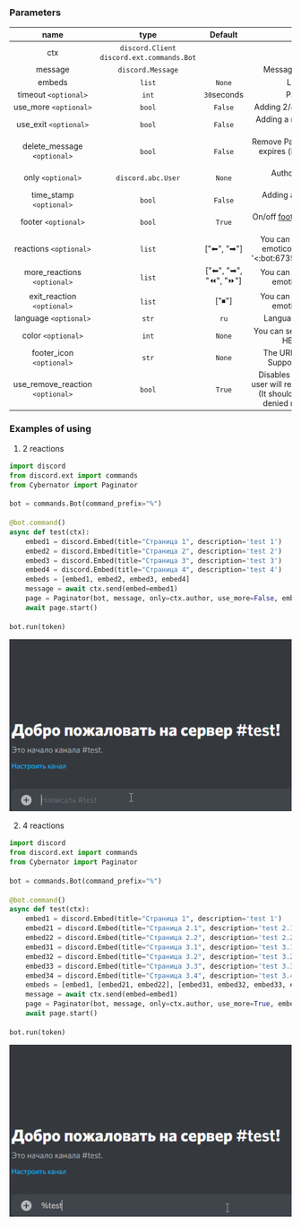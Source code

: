 ### Parameters
|           name             |                     type                     |Default|                           Information                                |
|:-------------------------:|:-------------------------------------------:|:----------:|:-------------------------------------------------------------------:|
|           ctx             | `discord.Client` `discord.ext.commands.Bot` |            |                                                                     |
|         message           |              `discord.Message`              |            |       Message with your embeds         |
|          embeds           |                    `list`                   |   `None`   |                        List of embeds                              |
|    timeout `<optional>`   |                    `int`                    | `30`seconds |        Paginator timer          |
|   use_more `<optional>`   |                    `bool`                   |   `False`  |            Adding 2/4 reactions (Default 2)                 |
|   use_exit `<optional>`   |                    `bool`                   |   `False`  |            Adding a reaction to disable the paginator                  |
|delete_message `<optional>`|                    `bool`                   |   `False`  |Remove Paginator when the timer expires (if False, it will remove reactions)|
|      only `<optional>`    |              `discord.abc.User`             |   `None`   |    Author using command (ctx.author)   |
|  time_stamp `<optional>`  |                    `bool`                   |   `False`  |                 Adding a command call time ([timestamp](https://discordpy.readthedocs.io/en/latest/api.html#discord.Embed.timestamp))                   |
|    footer `<optional>`    |                    `bool`                   |   `True`   |       On/off [footer](https://discordpy.readthedocs.io/en/latest/api.html#discord.Embed.footer) (Signature Section-Page)                         |
|   reactions `<optional>`  |                    `list`                   |["⬅", "➡"] | You can change the standard emoticons to your own (['👀', '<:bot:673508314008649749>']|
|more_reactions `<optional>`|                    `list`                   |["⬅", "➡", "⏪", "⏩"]|           You can change the standard emoticons to your own    |
| exit_reaction `<optional>`|                    `list`                   |["⏹"]|           You can change the standard emoticons to your own    |
|   language `<optional>`   |                     `str`                   |    `ru`    |                     Language selection (`ru`, `en`)                        |
|     color `<optional>`    |                     `int`                   |   `None`   |      You can set 1 color for all pages, HEX (0x000000)        |
|   footer_icon `<optional>`   |                     `str`                   |    `None`    |  The URL for the footer icon. Supported only HTTP(S).    |
|use_remove_reaction `<optional>`|             `bool`                 |   `True`   |   Disables remove_reaction, the user will remove the rules himself. (It should be set if the bot was denied rights on the server) |

### Examples of using

1. 2 reactions

```py
import discord
from discord.ext import commands
from Cybernator import Paginator

bot = commands.Bot(command_prefix="%")

@bot.command()
async def test(ctx):
    embed1 = discord.Embed(title="Страница 1", description='test 1')
    embed2 = discord.Embed(title="Страница 2", description='test 2')
    embed3 = discord.Embed(title="Страница 3", description='test 3')
    embed4 = discord.Embed(title="Страница 4", description='test 4')
    embeds = [embed1, embed2, embed3, embed4]
    message = await ctx.send(embed=embed1)
    page = Paginator(bot, message, only=ctx.author, use_more=False, embeds=embeds)
    await page.start()

bot.run(token)
```

![2 Реакции](https://github.com/RuCybernetic/myhelp/blob/master/Cybernetori/2reaction.gif)

2. 4 reactions

```py
import discord
from discord.ext import commands
from Cybernator import Paginator

bot = commands.Bot(command_prefix="%")

@bot.command()
async def test(ctx):
    embed1 = discord.Embed(title="Страница 1", description='test 1')
    embed21 = discord.Embed(title="Страница 2.1", description='test 2.1')
    embed22 = discord.Embed(title="Страница 2.2", description='test 2.2')
    embed31 = discord.Embed(title="Страница 3.1", description='test 3.1')
    embed32 = discord.Embed(title="Страница 3.2", description='test 3.2')
    embed33 = discord.Embed(title="Страница 3.3", description='test 3.3')
    embed34 = discord.Embed(title="Страница 3.4", description='test 3.4')
    embeds = [embed1, [embed21, embed22], [embed31, embed32, embed33, embed34]]
    message = await ctx.send(embed=embed1)
    page = Paginator(bot, message, only=ctx.author, use_more=True, embeds=embeds)
    await page.start()

bot.run(token)
```

![4 Реакции](https://github.com/RuCybernetic/myhelp/blob/master/Cybernetori/4reaction.gif)
